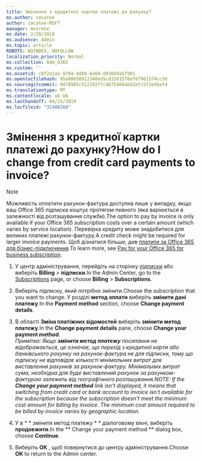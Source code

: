 ```yaml
---
title: Змінення з кредитної картки платежі до рахунку?
ms.author: cmcatee
author: cmcatee-MSFT
manager: mnirkhe
ms.date: 2/20/2018
ms.audience: Admin
ms.topic: article
ROBOTS: NOINDEX, NOFOLLOW
localization_priority: Normal
ms.collection: Adm_O365
ms.custom: ''
ms.assetid: c8f2a1a1-9704-4d08-ba60-d836b9a5f981
ms.openlocfilehash: 95a08b58912340ed5cd3261576ef679d1574cc56
ms.sourcegitcommit: 9d78905c512192ffc4675468abd2efc5f2e4baf4
ms.translationtype: MT
ms.contentlocale: uk-UA
ms.lasthandoff: 04/23/2019
ms.locfileid: "32400260"
---
```

# <a name="how-do-i-change-from-credit-card-payments-to-invoice"></a><span data-ttu-id="70236-102">Змінення з кредитної картки платежі до рахунку?</span><span class="sxs-lookup"><span data-stu-id="70236-102">How do I change from credit card payments to invoice?</span></span>

> [!NOTE]
> <span data-ttu-id="70236-103">Можливість оплатити рахунок-фактура доступна лише у випадку, якщо ваш Office 365 підписка коштує протягом певного (яка варіюється в залежності від розташування служби).</span><span class="sxs-lookup"><span data-stu-id="70236-103">The option to pay by invoice is only available if your Office 365 subscription costs over a certain amount (which varies by service location).</span></span> <span data-ttu-id="70236-104">Перевірка кредиту може знадобитися для великих платежі рахунок-фактуру.</span><span class="sxs-lookup"><span data-stu-id="70236-104">A credit check might be required for larger invoice payments.</span></span> <span data-ttu-id="70236-105">Щоб дізнатися більше, див [платити за Office 365 для бізнес-підключення](https://support.office.com/article/734f4aab-df2d-4e9b-8cb1-691910bde216).</span><span class="sxs-lookup"><span data-stu-id="70236-105">To learn more, see [Pay for your Office 365 for business subscription](https://support.office.com/article/734f4aab-df2d-4e9b-8cb1-691910bde216).</span></span> 
  
1. <span data-ttu-id="70236-106">У центр адміністрування, перейдіть на сторінку [підписки](https://go.microsoft.com/fwlink/p/?linkid=842054) або виберіть **Billing** \> **підписки**.</span><span class="sxs-lookup"><span data-stu-id="70236-106">In the Admin Center, go to the [Subscriptions](https://go.microsoft.com/fwlink/p/?linkid=842054) page, or choose **Billing** \> **Subscriptions**.</span></span>
    
2. <span data-ttu-id="70236-107">Виберіть підписку, який потрібно змінити.</span><span class="sxs-lookup"><span data-stu-id="70236-107">Choose the subscription that you want to change.</span></span> <span data-ttu-id="70236-108">У розділі **метод оплати** виберіть **змінити дані платежу**.</span><span class="sxs-lookup"><span data-stu-id="70236-108">In the **Payment method** section, choose **Change payment details**.</span></span>
    
3. <span data-ttu-id="70236-109">В області **Зміна платіжних відомостей** виберіть **змінити метод платежу**.</span><span class="sxs-lookup"><span data-stu-id="70236-109">In the **Change payment details** pane, choose **Change your payment method**.</span></span>
<br><span data-ttu-id="70236-110">*Примітка: Якщо **змінити метод платежу** посилання не відображається, це означає, що перехід з кредитної карти або банківського рахунку на рахунок-фактура не для підписки, тому що підписку не відповідає кількості мінімальних витрат для виставлення рахунків за рахунок-фактуру. Мінімальних витрат сума, необхідна для буде виставлений рахунок за рахунком-фактурою залежить від географічного розташування.*</span><span class="sxs-lookup"><span data-stu-id="70236-110">*NOTE: If the **Change your payment method** link isn't displayed, it means that switching from credit card or bank account to invoice isn't available for the subscription because the subscription doesn't meet the minimum cost amount for billing by invoice. The minimum cost amount required to be billed by invoice varies by geographic location.*</span></span>
  
4. <span data-ttu-id="70236-111">У в \* \* змінити метод платежу \* \* діалоговому вікні, виберіть **продовжити**.</span><span class="sxs-lookup"><span data-stu-id="70236-111">In the \*\* Change your payment method \*\* dialog box, choose **Continue**.</span></span>
    
5. <span data-ttu-id="70236-112">Виберіть **ОК** , щоб повернутися до центру адміністрування.</span><span class="sxs-lookup"><span data-stu-id="70236-112">Choose **OK** to return to the Admin center.</span></span> 
   